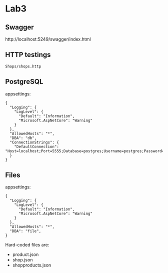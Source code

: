 # Lab3

## Swagger 
http://localhost:5249/swagger/index.html

## HTTP testings
`Shops/shops.http`

## PostgreSQL 
appsettings:
```
{
  "Logging": {
    "LogLevel": {
      "Default": "Information",
      "Microsoft.AspNetCore": "Warning"
    }
  },
  "AllowedHosts": "*",
  "DBA": "db",
  "ConnectionStrings": {
    "DefaultConnection": "Host=localhost;Port=5555;Database=postgres;Username=postgres;Password=postgres"
  }
}
```

## Files
appsettings:
```
{
  "Logging": {
    "LogLevel": {
      "Default": "Information",
      "Microsoft.AspNetCore": "Warning"
    }
  },
  "AllowedHosts": "*",
  "DBA": "file",
}
```
Hard-coded files are:
- product.json
- shop.json
- shopproducts.json
